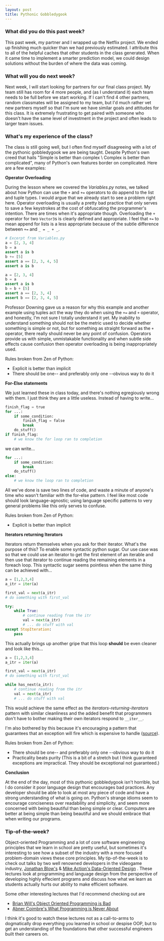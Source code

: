 ```yaml
---
layout: post
title: Pythonic Gobbledygook
---
```


### What did you do this past week? ###

This past week, my partner and I wrapped up the Netflix project. We ended up
finishing much quicker than we had previously estimated. I attribute this to all
of the helpful caches that other students in the class generated. When it came
time to implement a smarter prediction model, we could design solutions without
the burden of where the data was coming.

### What will you do next week? ###

Next week, I will start looking for partners for our final class project. My
team still has room for 4 more people, and (as I understand it) each team needs
to be full before we start working. If I can't find 4 other partners, random
classmates will be assigned to my team, but I'd much rather vet new partners
myself so that I'm sure we have similar goals and attitudes for this class.
It is extremely frustrating to get paired with someone who doesn't have the same
level of investment in the project and often leads to larger team issues.

### What's my experience of the class? ###

The class is still going well, but I often find myself disagreeing with a lot of
the pythonic gobbledygook we are being taught. Despite Python's own creed that
hails "Simple is better than complex \ Complex is better than complicated", many
of Python's own features border on complicated. Here are a few examples:

**Operator Overloading**

During the lesson where we covered the *Variables.py* notes, we talked about how
Python can use the `+` and `+=` operators to do append to the list and tuple
types. I would argue that we already start to see a problem right here. Operator
overloading is usually a pretty bad practice that only serves to save a few
keystrokes at the cost of obfuscating the programmer's intention. There are
times when it's appropriate though. Overloading the `+` operator for two
`Vector3`s is clearly defined and appropriate. I feel that `+=` to mean append
for lists is a less appropriate because of the subtle difference between `+=`
and `_ = _ + _`.

```python
# Excerpt from Variables.py
a = [2, 3, 4]
b = a
assert a is b
b += [5]
assert a == [2, 3, 4, 5]
assert a is b

a = [2, 3, 4]
b = a
assert a is b
b = b + [5]
assert a == [2, 3, 4]
assert b == [2, 3, 4, 5]
```

Professor Downing gave us a reason for why this example and another example
using tuples act the way they do when using the `+=` and `+` operator, and
honestly, I'm not sure I totally understand it yet. My inability to understand
something should not be the metric used to decide whether something is simple
or not, but for something as straight forward as the `+` operator, there really
should never be any point of confusion. Operators provide us with simple,
unmistakable functionality and when subtle side effects cause confusion then
operator overloading is being inappropriately used.

Rules broken from Zen of Python:

* Explicit is better than implicit
* There should be one-- and preferably only one --obvious way to do it

**For-Else statements**

We just learned these in class today, and there's nothing egregiously wrong with
them. I just think they are a little useless. Instead of having to write...

```python
finish_flag = true
for ...:
    if some_condition:
        finish_flag = false
        break
    do_stuff()
if finish_flag:
    # we know the for loop ran to completion
```

we can write...

```python
for ...:
    if some_condition:
        break
    do_stuff()
else:
    # we know the loop ran to completion
```

All we've done is save two lines of code, and waste a minute of anyone's time
who wasn't familiar with the for-else pattern. I feel like most code should look
language-agnostic; using language specific patterns to very general problems
like this only serves to confuse.

Rules broken from Zen of Python:

* Explicit is better than implicit

**Iterators returning Iterators**

Iterators return themselves when you ask for their iterator. What's the purpose
of this? To enable some syntactic python sugar. Our use case was so that we
could use an iterator to get the first element of an iterable and then use that
iterator to continue reading the remaining elements in a foreach loop. This
syntactic sugar seems pointless when the same thing can be achieved with...

```python
a = [1,2,3,4]
a_itr = iter(a)

first_val = next(a_itr)
# do something with first_val

try:
    while True:
        # continue reading from the itr
        val = next(a_itr)
        # ... do stuff with val
except StopIteration:
    pass
```

This actually brings up another gripe that this loop **should** be even
cleaner and look like this...

```python
a = [1,2,3,4]
a_itr = iter(a)

first_val = next(a_itr)
# do something with first_val

while has_next(a_itr):
    # continue reading from the itr
    val = next(a_itr)
    # ... do stuff with val
```

This would achieve the same effect as the *iterators-returning-iterators*
pattern with similar cleanliness and the added benefit that programmers don't
have to bother making their own iterators respond to `__iter__`.

I'm also bothered by this because it's encouraging a pattern that guarantees
that an exception will fire which is expensive to handle
([source](https://docs.python.org/2/faq/design.html#how-fast-are-exceptions)).

Rules broken from Zen of Python:

* There should be one-- and preferably only one --obvious way to do it
* Practicality beats purity (This is a bit of a stretch but I think guaranteed
exceptions are impractical. They should be exceptional not guaranteed.)

**Conclusion**

At the end of the day, most of this pythonic gobbledygook isn't horrible, but
I do consider it poor language design that encourages bad practices. Any
developer should be able to look at most any piece of code and have a strong
understanding of what is going on. Python's strange idioms seem to encourage
conciseness over readability and simplicity, and seem more concerned with being
beautiful than being simple or clear. Computers are better at being simple than
being beautiful and we should embrace that when writing our programs.

### Tip-of-the-week? ###

Object-oriented Programming and a lot of core software engineering principles
that we learn in school are pretty useful, but sometimes it's interesting to see
how a subset of the industry with a more focused problem-domain views these core
principles. My tip-of-the-week is to check out talks by two well renowned
developers in the videogame industry,
[Jonathan Blow's](https://youtu.be/5Nc68IdNKdg) &
[Mike Action's Data-Oriented Design](https://www.youtube.com/watch?v=rX0ItVEVjHc)
. These lectures look at programming and language design from the perspective of
developing highly effecient programs and discuss how what we learn as
students actually hurts our ability to make efficient software.

Some other interesting lectures that I'd recommend checking out are

* [Brian Will's Object Oriented Programming is Bad](https://www.youtube.com/watch?v=QM1iUe6IofM)
* [Abner Coimbre's What Programming is Never About](https://www.youtube.com/watch?v=Lzc3HcIgXis)

I think it's good to watch these lectures not as a call-to-arms to dogmatically
drop everything you learned in school or despise OOP, but to get an
understanding of the foundations that other successful engineers built their
careers on.
